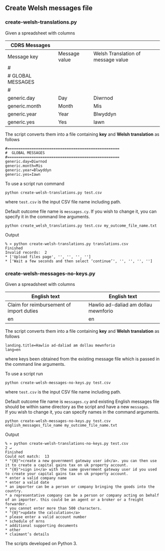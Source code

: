 ## Create Welsh messages file

### create-welsh-translations.py

Given a spreadsheet with columns

| CDRS Messages                    |                          |                                    |
|----------------------------------|:-------------------------|:-----------------------------------|
|Message key                       | Message value            | Welsh Translation of message value |
|#                                 |                          |                                    |
|#  GLOBAL MESSAGES                |                          |                                    |
|#                                 |                          |                                    |
|generic.day                       | Day                      | Diwrnod                            |
|generic.month                     | Month                    | Mis                                |
|generic.year                      | Year                     | Blwyddyn                           |
|generic.yes                       | Yes                      | Iawn                               |

The script converts them into a file containing **key** and **Welsh translation** as follows
```
#===================================================
#  GLOBAL MESSAGES
#===================================================
generic.day=Diwrnod
generic.month=Mis
generic.year=Blwyddyn
generic.yes=Iawn
```
To use a script run command
```
python create-welsh-translations.py test.csv
```
where `test.csv` is the input CSV file name including path.   
 
Default outcome file name is `messages.cy`. If you wish to change it, you can specify it in the command line arguments.
```
python create_welsh_translations.py test.csv my_outcome_file_name.txt
```
Output
```
% » python create-welsh-translations.py translations.csv
Finished
Invalid records:  2
* ['Upload files page', '', '', '', '']
* ['Wait a few seconds and then select ‘continue’', '', '', '', '']
```

### create-welsh-messages-no-keys.py
Given a spreadsheet with columns

| English text                            | English text                         |
|-----------------------------------------|--------------------------------------|
|Claim for reimbursement of import duties | Hawlio ad-daliad am dollau mewnforio |
|en                                       | en                                   | 

The script converts them into a file containing **key** and **Welsh translation** as follows
```
landing.title=Hawlio ad-daliad am dollau mewnforio
lang=en
```
where keys been obtained from the existing message file which is passed in the command line arguments.   

To use a script run
```
python create-welsh-messages-no-keys.py test.csv
```
where `test.csv` is the input CSV file name including path.

Default outcome file name is `messages.cy` and existing English messages file should be within same directory as the script and have a new `messages`.    
If you wish to change it, you can specify names in the command arguments.
```
python create-welsh-messages-no-keys.py test.csv english_messages_file_name my_outcome_file_name.txt
```
 
Output
```
% » python create-welsh-translations-no-keys.py test.csv                                                                                2 ↵
Finished
Could not match:  13
* "{0}">create a new government gateway user id</a>. you can then use it to create a capital gains tax on uk property account.
* "{0}">sign in</a> with the same government gateway user id you used to create your capital gains tax on uk property account.
* enter a valid company name
* enter a valid date
* an importer can be a person or company bringing the goods into the country.
* a representative company can be a person or company acting on behalf of an importer. this could be an agent or a broker or a freight forwarder.
* you cannot enter more than 500 characters.
* "{0}">update the calculation</a>
* please enter a valid account number
* schedule of mrns
* additional supporting documents
* other
* claimant’s details
```

The scripts developed on Python 3.
